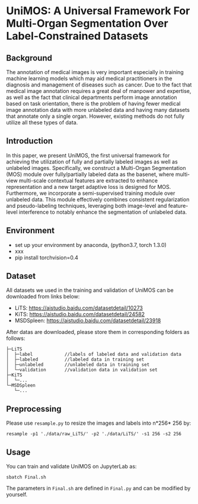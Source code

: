# UniMOS: A Universal Framework For Multi-Organ Segmentation Over Label-Constrained Datasets

## Background
The annotation of medical images is very important especially in training machine learning models which may aid medical practitioners in the diagnosis and management of diseases such as cancer. Due to the fact that medical image annotation requires a great deal of manpower and expertise, as well as the fact that clinical departments perform image annotation based on task orientation, there is the problem of having fewer medical image annotation data with more unlabeled data and having many datasets that annotate only a single organ. However, existing methods do not fully utilize all these types of data. 

## Introduction
In this paper, we present UniMOS, the first universal framework for achieving the utilization of fully and partially labeled images as well as unlabeled images. Specifically, we construct a Multi-Organ Segmentation (MOS) module over fully/partially labeled data as the basenet, where multi-view multi-scale contextual features are extracted to enhance representation and a new target adaptive loss is designed for MOS. Furthermore, we incorporate a semi-supervised training module over unlabeled data. This module effectively combines consistent regularization and pseudo-labeling techniques, leveraging both image-level and feature-level interference to notably enhance the segmentation of unlabeled data. 

## Environment
- set up your environment by anaconda, (python3.7, torch 1.3.0)
- xxx
- pip install torchvision=0.4

## Dataset
All datasets we used in the training and validation of UniMOS can be downloaded from links below: 
- LiTS: https://aistudio.baidu.com/datasetdetail/10273
- KiTS: https://aistudio.baidu.com/datasetdetail/24582
- MSDSpleen: https://aistudio.baidu.com/datasetdetail/23918

After datas are downloaded, please store them in corresponding folders as follows:
```
├─LiTS
│  ├─label            //labels of labeled data and validation data
│  ├─labeled          //labeled data in training set 
│  ├─unlabeled        //unlabeled data in training set
│  └─validation       //validation data in validation set
├─KiTS
│  └─...
└─MSDSpleen
   └─...
```
## Preprocessing
Please use `resample.py` to resize the images and labels into n\*256\* 256 by:
```
resample -p1 './data/raw_LiTS/' -p2 './data/LiTS/' -s1 256 -s2 256
```

## Usage
You can train and validate UniMOS on JupyterLab as:
```
sbatch Final.sh
```
The parameters in `Final.sh` are defined in `Final.py` and can be modified by yourself.
